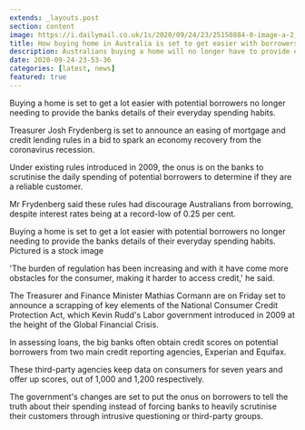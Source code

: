 ```yaml
---
extends: _layouts.post
section: content
image: https://i.dailymail.co.uk/1s/2020/09/24/23/25150884-0-image-a-2_1600987546373.jpg 
title: How buying home in Australia is set to get easier with borrowers spared from listing spending habits 
description: Australians buying a home will no longer have to provide extensive details about their daily spending habits to get a mortgage, under new rules Treasurer Josh Frydenberg is set to announce. 
date: 2020-09-24-23-53-36 
categories: [latest, news] 
featured: true 
--- 
```

Buying a home is set to get a lot easier with potential borrowers no longer needing to provide the banks details of their everyday spending habits.

Treasurer Josh Frydenberg is set to announce an easing of mortgage and credit lending rules in a bid to spark an economy recovery from the coronavirus recession.

Under existing rules introduced in 2009, the onus is on the banks to scrutinise the daily spending of potential borrowers to determine if they are a reliable customer.

Mr Frydenberg said these rules had discourage Australians from borrowing, despite interest rates being at a record-low of 0.25 per cent.

Buying a home is set to get a lot easier with potential borrowers no longer needing to provide the banks details of their everyday spending habits. Pictured is a stock image

'The burden of regulation has been increasing and with it have come more obstacles for the consumer, making it harder to access credit,' he said.

The Treasurer and Finance Minister Mathias Cormann are on Friday set to announce a scrapping of key elements of the National Consumer Credit Protection Act, which Kevin Rudd's Labor government introduced in 2009 at the height of the Global Financial Crisis.

In assessing loans, the big banks often obtain credit scores on potential borrowers from two main credit reporting agencies, Experian and Equifax.

These third-party agencies keep data on consumers for seven years and offer up scores, out of 1,000 and 1,200 respectively.

The government's changes are set to put the onus on borrowers to tell the truth about their spending instead of forcing banks to heavily scrutinise their customers through intrusive questioning or third-party groups.

